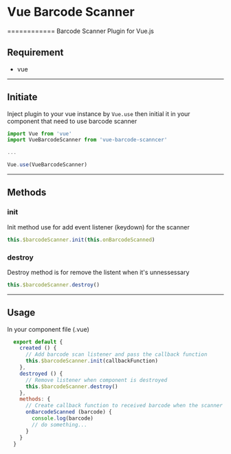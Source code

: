 # Vue Barcode Scanner
============
Barcode Scanner Plugin for Vue.js
## Requirement
* vue
----------------------------------------
## Initiate
Inject plugin to your vue instance by ```Vue.use``` then initial it in your component that need to use barcode scanner

```javascript
import Vue from 'vue'
import VueBarcodeScanner from 'vue-barcode-scanncer'

...

Vue.use(VueBarcodeScanner)
```
----------------------------------------
## Methods
### init
Init method use for add event listener (keydown) for the scanner

```javascript
this.$barcodeScanner.init(this.onBarcodeScanned)
```

### destroy
Destroy method is for remove the listent when it's unnessessary

```javascript
this.$barcodeScanner.destroy()
```
----------------------------------------
## Usage
In your component file (.vue)

```javascript
  export default {
    created () {
      // Add barcode scan listener and pass the callback function
      this.$barcodeScanner.init(callbackFunction)
    },
    destroyed () {
      // Remove listener when component is destroyed
      this.$barcodeScanner.destroy()
    },
    methods: {
      // Create callback function to received barcode when the scanner is already done
      onBarcodeScanned (barcode) {
        console.log(barcode)
        // do something...
      }
    }
  }
```
